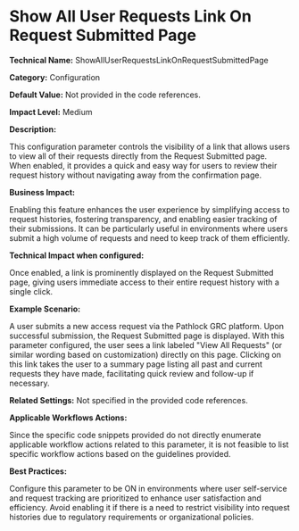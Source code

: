 # Show All User Requests Link On Request Submitted Page

**Technical Name:** ShowAllUserRequestsLinkOnRequestSubmittedPage

**Category:** Configuration

**Default Value:** Not provided in the code references. 

**Impact Level:** Medium

**Description:**

This configuration parameter controls the visibility of a link that allows users to view all of their requests directly from the Request Submitted page. When enabled, it provides a quick and easy way for users to review their request history without navigating away from the confirmation page.

**Business Impact:**

Enabling this feature enhances the user experience by simplifying access to request histories, fostering transparency, and enabling easier tracking of their submissions. It can be particularly useful in environments where users submit a high volume of requests and need to keep track of them efficiently.

**Technical Impact when configured:**

Once enabled, a link is prominently displayed on the Request Submitted page, giving users immediate access to their entire request history with a single click.

**Example Scenario:**

A user submits a new access request via the Pathlock GRC platform. Upon successful submission, the Request Submitted page is displayed. With this parameter configured, the user sees a link labeled "View All Requests" (or similar wording based on customization) directly on this page. Clicking on this link takes the user to a summary page listing all past and current requests they have made, facilitating quick review and follow-up if necessary.

**Related Settings:** Not specified in the provided code references.

**Applicable Workflows Actions:** 

Since the specific code snippets provided do not directly enumerate applicable workflow actions related to this parameter, it is not feasible to list specific workflow actions based on the guidelines provided.

**Best Practices:** 

Configure this parameter to be ON in environments where user self-service and request tracking are prioritized to enhance user satisfaction and efficiency. Avoid enabling it if there is a need to restrict visibility into request histories due to regulatory requirements or organizational policies.